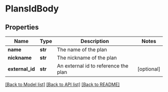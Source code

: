 # PlansIdBody

## Properties
Name | Type | Description | Notes
------------ | ------------- | ------------- | -------------
**name** | **str** | The name of the plan | 
**nickname** | **str** | The nickname of the plan | 
**external_id** | **str** | An external id to reference the plan | [optional] 

[[Back to Model list]](../README.md#documentation-for-models) [[Back to API list]](../README.md#documentation-for-api-endpoints) [[Back to README]](../README.md)

